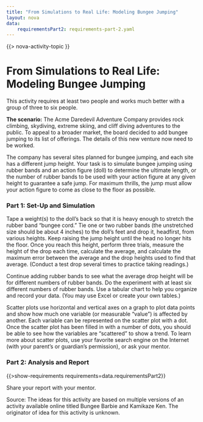 ```yaml
---
title: "From Simulations to Real Life: Modeling Bungee Jumping"
layout: nova
data:
    requirementsPart2: requirements-part-2.yaml
---
```


{{> nova-activity-topic }}

# From Simulations to Real Life: Modeling Bungee Jumping

This activity requires at least two people and works much better with a group of three to six people.

**The scenario:** The Acme Daredevil Adventure Company provides rock climbing, skydiving, extreme skiing, and cliff diving adventures to the public. To appeal to a broader market, the board decided to add bungee jumping to its list of offerings. The details of this new venture now need to be worked.

The company has several sites planned for bungee jumping, and each site has a different jump height. Your task is to simulate bungee jumping using rubber bands and an action figure (doll) to determine the ultimate length, or the number of rubber bands to be used with your action figure at any given height to guarantee a safe jump. For maximum thrills, the jump must allow your action figure to come as close to the floor as possible.

### Part 1: Set-Up and Simulation

Tape a weight(s) to the doll’s back so that it is heavy enough to stretch the rubber band “bungee cord.” Tie one or two rubber bands (the unstretched size should be about 4 inches) to the doll’s feet and drop it, headfirst, from various heights. Keep raising the jump height until the head no longer hits the floor. Once you reach this height, perform three trials, measure the height of the drop each time, calculate the average, and calculate the maximum error between the average and the drop heights used to find that average. (Conduct a test drop several times to practice taking readings.)

Continue adding rubber bands to see what the average drop height will be for different numbers of rubber bands. Do the experiment with at least six different numbers of rubber bands. Use a tabular chart to help you organize and record your data. (You may use Excel or create your own tables.)

Scatter plots use horizontal and vertical axes on a graph to plot data points and show how much one variable (or measurable “value”) is affected by another. Each variable can be represented on the scatter plot with a dot. Once the scatter plot has been filled in with a number of dots, you should be able to see how the variables are “scattered” to show a trend. To learn more about scatter plots, use your favorite search engine on the Internet (with your parent’s or guardian’s permission), or ask your mentor.

### Part 2: Analysis and Report

{{>show-requirements requirements=data.requirementsPart2}}

Share your report with your mentor.

Source: The ideas for this activity are based on multiple versions of an activity available online titled Bungee Barbie and Kamikaze Ken. The originator of idea for this activity is unknown.

